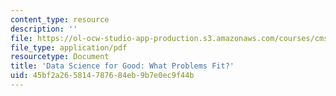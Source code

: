 ```yaml
---
content_type: resource
description: ''
file: https://ol-ocw-studio-app-production.s3.amazonaws.com/courses/cms-631-data-storytelling-studio-climate-change-spring-2017/45bf2a265814787684eb9b7e0ec9f44b_MITCMS_631s17_koschinsky_2015.pdf
file_type: application/pdf
resourcetype: Document
title: 'Data Science for Good: What Problems Fit?'
uid: 45bf2a26-5814-7876-84eb-9b7e0ec9f44b
---
```

